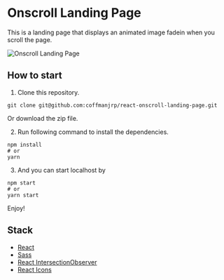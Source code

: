 # Onscroll Landing Page

This is a landing page that displays an animated image fadein when you scroll the page.

![Onscroll Landing Page](https://res.cloudinary.com/coffmanjrp-dev/image/upload/v1643233399/coffmanjrp.io/onscroll_landing_page_5c02dc31db.png)

## How to start

1. Clone this repository.

```
git clone git@github.com:coffmanjrp/react-onscroll-landing-page.git
```

Or download the zip file.

2. Run following command to install the dependencies.

```
npm install
# or
yarn
```

3. And you can start localhost by

```
npm start
# or
yarn start
```

Enjoy!

## Stack

- [React](https://reactjs.org/)
- [Sass](https://sass-lang.com/)
- [React IntersectionObserver](https://react-intersection-observer.vercel.app/?path=/story/introduction--page)
- [React Icons](https://react-icons.github.io/react-icons/)
